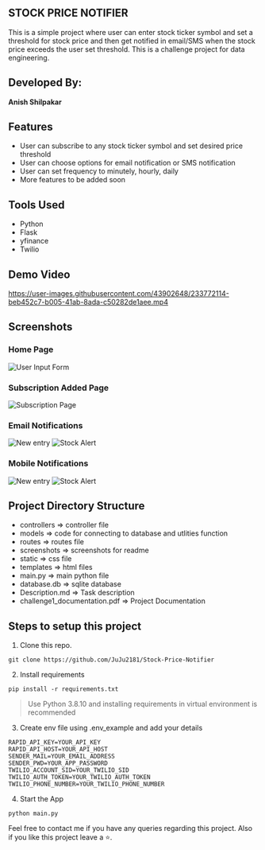 ## STOCK PRICE NOTIFIER
This is a simple project where user can enter stock ticker symbol and set a threshold for stock price and then get notified in email/SMS when the stock price exceeds the user set threshold. This is a challenge project for data engineering.

## Developed By:
**Anish Shilpakar**

## Features
- User can subscribe to any stock ticker symbol and set desired price threshold
- User can choose options for email notification or SMS notification
- User can set frequency to minutely, hourly, daily
- More features to be added soon

## Tools Used
- Python
- Flask
- yfinance
- Twilio

## Demo Video


https://user-images.githubusercontent.com/43902648/233772114-beb452c7-b005-41ab-8ada-c50282de1aee.mp4

## Screenshots
### Home Page
![User Input Form](screenshots/form.png)
### Subscription Added Page 
![Subscription Page](screenshots/subscription_added_page.png)
### Email Notifications
![New entry](screenshots/email_new_entry_notification.png)
![Stock Alert](screenshots/email_stock_price_alert.png)
### Mobile Notifications
![New entry](screenshots/mobile_ss2.jpg)
![Stock Alert](screenshots/mobile_ss1.jpg)

## Project Directory Structure
- controllers => controller file
- models => code for connecting to database and utlities function
- routes => routes file
- screenshots => screenshots for readme
- static => css file
- templates => html files
- main.py => main python file
- database.db => sqlite database
- Description.md => Task description
- challenge1_documentation.pdf => Project Documentation

## Steps to setup this project
1. Clone this repo.
```
git clone https://github.com/JuJu2181/Stock-Price-Notifier
```
2. Install requirements
```
pip install -r requirements.txt
```
> Use Python 3.8.10 and installing requirements in virtual environment is recommended
3. Create env file using .env_example and add your details
```
RAPID_API_KEY=YOUR_API_KEY
RAPID_API_HOST=YOUR_API_HOST
SENDER_MAIL=YOUR_EMAIL_ADDRESS
SENDER_PWD=YOUR_APP_PASSWORD
TWILIO_ACCOUNT_SID=YOUR_TWILIO_SID
TWILIO_AUTH_TOKEN=YOUR_TWILIO_AUTH_TOKEN
TWILIO_PHONE_NUMBER=YOUR_TWILIO_PHONE_NUMBER
```
4. Start the App
```
python main.py
```

Feel free to contact me if you have any queries regarding this project. Also if you like this project leave a ⭐. 